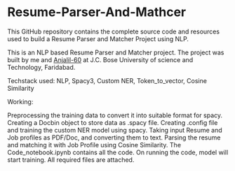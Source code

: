 # Resume-Parser-And-Mathcer
 This GitHub repository contains the complete source code and resources used to build a Resume Parser and Matcher Project using NLP.

This is an NLP based Resume Parser and Matcher project. The project was built by me and [Anjalil-60](https://github.com/Anjali-60)
 at J.C. Bose University of science and Technology, Faridabad.

Techstack used: NLP, Spacy3, Custom NER, Token_to_vector, Cosine Similarity

Working:

Preprocessing the training data to convert it into suitable format for spacy.
Creating a Docbin object to store data as .spacy file.
Creating .config file and training the custom NER model using spacy.
Taking input Resume and Job profiles as PDF/Doc, and converting them to text.
Parsing the resume and matching it with Job Profile using Cosine Similarity.
The Code_notebook.ipynb contains all the code. On running the code, model will start training. All required files are attached.
